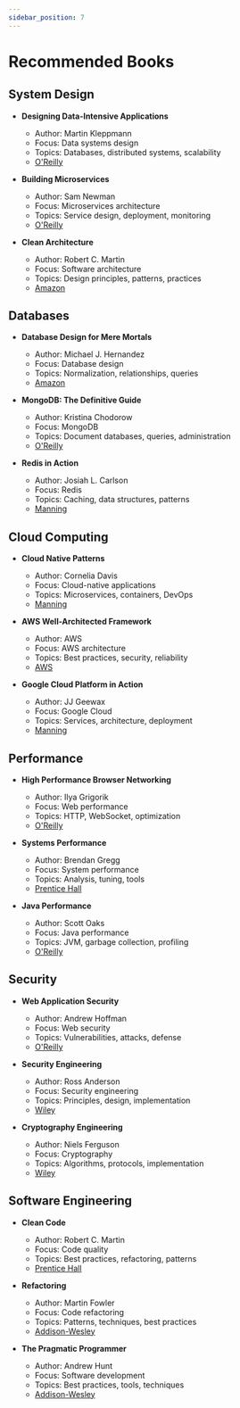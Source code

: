 ```yaml
---
sidebar_position: 7
---
```


# Recommended Books

## System Design
- **Designing Data-Intensive Applications**
  - Author: Martin Kleppmann
  - Focus: Data systems design
  - Topics: Databases, distributed systems, scalability
  - [O'Reilly](https://www.oreilly.com/library/view/designing-data-intensive-applications/9781491903063/)

- **Building Microservices**
  - Author: Sam Newman
  - Focus: Microservices architecture
  - Topics: Service design, deployment, monitoring
  - [O'Reilly](https://www.oreilly.com/library/view/building-microservices/9781491950340/)

- **Clean Architecture**
  - Author: Robert C. Martin
  - Focus: Software architecture
  - Topics: Design principles, patterns, practices
  - [Amazon](https://www.amazon.com/Clean-Architecture-Craftsmans-Software-Structure/dp/0134494164)

## Databases
- **Database Design for Mere Mortals**
  - Author: Michael J. Hernandez
  - Focus: Database design
  - Topics: Normalization, relationships, queries
  - [Amazon](https://www.amazon.com/Database-Design-Mere-Mortals-Hands/dp/0321884493)

- **MongoDB: The Definitive Guide**
  - Author: Kristina Chodorow
  - Focus: MongoDB
  - Topics: Document databases, queries, administration
  - [O'Reilly](https://www.oreilly.com/library/view/mongodb-the-definitive/9781449344689/)

- **Redis in Action**
  - Author: Josiah L. Carlson
  - Focus: Redis
  - Topics: Caching, data structures, patterns
  - [Manning](https://www.manning.com/books/redis-in-action)

## Cloud Computing
- **Cloud Native Patterns**
  - Author: Cornelia Davis
  - Focus: Cloud-native applications
  - Topics: Microservices, containers, DevOps
  - [Manning](https://www.manning.com/books/cloud-native-patterns)

- **AWS Well-Architected Framework**
  - Author: AWS
  - Focus: AWS architecture
  - Topics: Best practices, security, reliability
  - [AWS](https://aws.amazon.com/architecture/well-architected/)

- **Google Cloud Platform in Action**
  - Author: JJ Geewax
  - Focus: Google Cloud
  - Topics: Services, architecture, deployment
  - [Manning](https://www.manning.com/books/google-cloud-platform-in-action)

## Performance
- **High Performance Browser Networking**
  - Author: Ilya Grigorik
  - Focus: Web performance
  - Topics: HTTP, WebSocket, optimization
  - [O'Reilly](https://www.oreilly.com/library/view/high-performance-browser/9781449344757/)

- **Systems Performance**
  - Author: Brendan Gregg
  - Focus: System performance
  - Topics: Analysis, tuning, tools
  - [Prentice Hall](https://www.amazon.com/Systems-Performance-Enterprise-Brendan-Gregg/dp/0136820158)

- **Java Performance**
  - Author: Scott Oaks
  - Focus: Java performance
  - Topics: JVM, garbage collection, profiling
  - [O'Reilly](https://www.oreilly.com/library/view/java-performance/9781449363512/)

## Security
- **Web Application Security**
  - Author: Andrew Hoffman
  - Focus: Web security
  - Topics: Vulnerabilities, attacks, defense
  - [O'Reilly](https://www.oreilly.com/library/view/web-application-security/9781492053101/)

- **Security Engineering**
  - Author: Ross Anderson
  - Focus: Security engineering
  - Topics: Principles, design, implementation
  - [Wiley](https://www.wiley.com/en-us/Security+Engineering%3A+A+Guide+to+Building+Dependable+Distributed+Systems%2C+3rd+Edition-p-9781119642787)

- **Cryptography Engineering**
  - Author: Niels Ferguson
  - Focus: Cryptography
  - Topics: Algorithms, protocols, implementation
  - [Wiley](https://www.wiley.com/en-us/Cryptography+Engineering%3A+Design+Principles+and+Practical+Applications-p-9780470474242)

## Software Engineering
- **Clean Code**
  - Author: Robert C. Martin
  - Focus: Code quality
  - Topics: Best practices, refactoring, patterns
  - [Prentice Hall](https://www.amazon.com/Clean-Code-Handbook-Software-Craftsmanship/dp/0132350882)

- **Refactoring**
  - Author: Martin Fowler
  - Focus: Code refactoring
  - Topics: Patterns, techniques, best practices
  - [Addison-Wesley](https://www.amazon.com/Refactoring-Improving-Existing-Addison-Wesley-Signature/dp/0134757599)

- **The Pragmatic Programmer**
  - Author: Andrew Hunt
  - Focus: Software development
  - Topics: Best practices, tools, techniques
  - [Addison-Wesley](https://www.amazon.com/Pragmatic-Programmer-journey-mastery-Anniversary/dp/0135957052)
